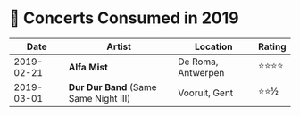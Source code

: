# 🎤 Concerts Consumed in 2019

| Date | Artist | Location | Rating |
| --- | --- | --- | --- |
| 2019-02-21 | **Alfa Mist** | De Roma, Antwerpen | ⭐️⭐️⭐️⭐️ |
| 2019-03-01 | **Dur Dur Band** (Same Same Night III) | Vooruit, Gent | ⭐️⭐️½ |
